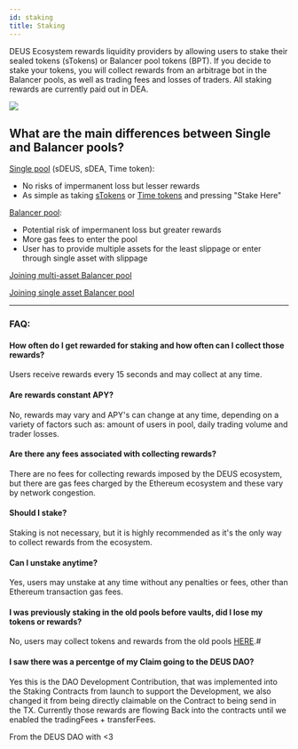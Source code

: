 ```yaml
---
id: staking
title: Staking
---
```


DEUS Ecosystem rewards liquidity providers by allowing users to stake their sealed tokens (sTokens) or Balancer pool tokens (BPT). 
If you decide to stake your tokens, you will collect rewards from an arbitrage bot in the Balancer pools, as well as trading fees and losses of traders.
All staking rewards are currently paid out in DEA.

![](https://i.ibb.co/Y24KWF7/stake.png)

## What are the main differences between Single and Balancer pools?

[Single pool](https://app.deus.finance/staking/single) (sDEUS, sDEA, Time token):
- No risks of impermanent loss but lesser rewards
- As simple as taking [sTokens](vaults) or [Time tokens](timetoken) and pressing "Stake Here"

[Balancer pool](https://app.deus.finance/staking/liquidity):
- Potential risk of impermanent loss but greater rewards
- More gas fees to enter the pool
- User has to provide multiple assets for the least slippage or enter through single asset with slippage

[Joining multi-asset Balancer pool](https://www.youtube.com/watch?v=bAYsrH_9OeQ)

[Joining single asset Balancer pool](https://bit.ly/39IIbAt)

---

### FAQ:

#### How often do I get rewarded for staking and how often can I collect those rewards?
Users receive rewards every 15 seconds and may collect at any time.

#### Are rewards constant APY?
No, rewards may vary and APY's can change at any time, depending on a variety of factors such as: amount of users in pool, daily trading volume and trader losses.

#### Are there any fees associated with collecting rewards?
There are no fees for collecting rewards imposed by the DEUS ecosystem, but there are gas fees charged by the Ethereum ecosystem and these vary by network congestion.

#### Should I stake? 
Staking is not necessary, but it is highly recommended as it's the only way to collect rewards from the ecosystem.

#### Can I unstake anytime?
Yes, users may unstake at any time without any penalties or fees, other than Ethereum transaction gas fees.

#### I was previously staking in the old pools before vaults, did I lose my tokens or rewards?
No, users may collect tokens and rewards from the old pools [HERE](https://app.deus.finance/staking/old).#

#### I saw there was a percentge of my Claim going to the DEUS DAO?
Yes this is the DAO Development Contribution, that was implemented into the Staking Contracts from launch to support the Development, we also changed it from being directly claimable on the Contract to being send in the TX.
Currently those rewards are flowing Back into the contracts until we enabled the tradingFees + transferFees.

From the DEUS DAO with <3
